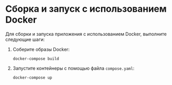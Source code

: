 # Сборка и запуск с использованием Docker

Для сборки и запуска приложения с использованием Docker, выполните следующие шаги:

1. Соберите образы Docker:
   ```
   docker-compose build
   ```
2. Запустите контейнеры с помощью файла `compose.yaml`:
   ```
   docker-compose up
   ```